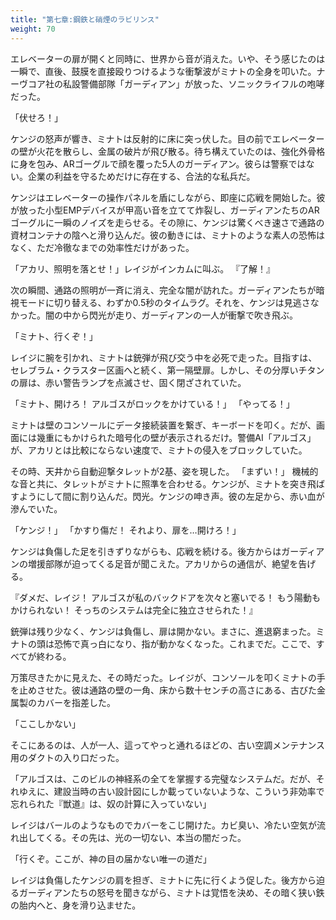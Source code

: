 ```yaml
---
title: "第七章:鋼鉄と硝煙のラビリンス"
weight: 70
---
```


エレベーターの扉が開くと同時に、世界から音が消えた。いや、そう感じたのは一瞬で、直後、鼓膜を直接殴りつけるような衝撃波がミナトの全身を叩いた。ナーヴコア社の私設警備部隊「ガーディアン」が放った、ソニックライフルの咆哮だった。

「伏せろ！」

ケンジの怒声が響き、ミナトは反射的に床に突っ伏した。目の前でエレベーターの壁が火花を散らし、金属の破片が飛び散る。待ち構えていたのは、強化外骨格に身を包み、ARゴーグルで顔を覆った5人のガーディアン。彼らは警察ではない。企業の利益を守るためだけに存在する、合法的な私兵だ。

ケンジはエレベーターの操作パネルを盾にしながら、即座に応戦を開始した。彼が放った小型EMPデバイスが甲高い音を立てて炸裂し、ガーディアンたちのARゴーグルに一瞬のノイズを走らせる。その隙に、ケンジは驚くべき速さで通路の資材コンテナの陰へと滑り込んだ。彼の動きには、ミナトのような素人の恐怖はなく、ただ冷徹なまでの効率性だけがあった。

「アカリ、照明を落とせ！」レイジがインカムに叫ぶ。
『了解！』

次の瞬間、通路の照明が一斉に消え、完全な闇が訪れた。ガーディアンたちが暗視モードに切り替える、わずか0.5秒のタイムラグ。それを、ケンジは見逃さなかった。闇の中から閃光が走り、ガーディアンの一人が衝撃で吹き飛ぶ。

「ミナト、行くぞ！」

レイジに腕を引かれ、ミナトは銃弾が飛び交う中を必死で走った。目指すは、セレブラム・クラスター区画へと続く、第一隔壁扉。しかし、その分厚いチタンの扉は、赤い警告ランプを点滅させ、固く閉ざされていた。

「ミナト、開けろ！ アルゴスがロックをかけている！」
「やってる！」

ミナトは壁のコンソールにデータ接続装置を繋ぎ、キーボードを叩く。だが、画面には幾重にもかけられた暗号化の壁が表示されるだけ。警備AI「アルゴス」が、アカリとは比較にならない速度で、ミナトの侵入をブロックしていた。

その時、天井から自動迎撃タレットが2基、姿を現した。
「まずい！」
機械的な音と共に、タレットがミナトに照準を合わせる。ケンジが、ミナトを突き飛ばすようにして間に割り込んだ。閃光。ケンジの呻き声。彼の左足から、赤い血が滲んでいた。

「ケンジ！」
「かすり傷だ！ それより、扉を…開けろ！」

ケンジは負傷した足を引きずりながらも、応戦を続ける。後方からはガーディアンの増援部隊が迫ってくる足音が聞こえた。アカリからの通信が、絶望を告げる。

『ダメだ、レイジ！ アルゴスが私のバックドアを次々と塞いでる！ もう陽動もかけられない！ そっちのシステムは完全に独立させられた！』

銃弾は残り少なく、ケンジは負傷し、扉は開かない。まさに、進退窮まった。ミナトの頭は恐怖で真っ白になり、指が動かなくなった。これまでだ。ここで、すべてが終わる。

万策尽きたかに見えた、その時だった。レイジが、コンソールを叩くミナトの手を止めさせた。彼は通路の壁の一角、床から数十センチの高さにある、古びた金属製のカバーを指差した。

「ここしかない」

そこにあるのは、人が一人、這ってやっと通れるほどの、古い空調メンテナンス用のダクトの入り口だった。

「アルゴスは、このビルの神経系の全てを掌握する完璧なシステムだ。だが、それゆえに、建設当時の古い設計図にしか載っていないような、こういう非効率で忘れられた『獣道』は、奴の計算に入っていない」

レイジはバールのようなものでカバーをこじ開けた。カビ臭い、冷たい空気が流れ出してくる。その先は、光の一切ない、本当の闇だった。

「行くぞ。ここが、神の目の届かない唯一の道だ」

レイジは負傷したケンジの肩を担ぎ、ミナトに先に行くよう促した。後方から迫るガーディアンたちの怒号を聞きながら、ミナトは覚悟を決め、その暗く狭い鉄の胎内へと、身を滑り込ませた。

